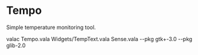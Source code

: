 # Tempo
Simple temperature monitoring tool. 

valac Tempo.vala Widgets/TempText.vala Sense.vala --pkg gtk+-3.0 --pkg glib-2.0
